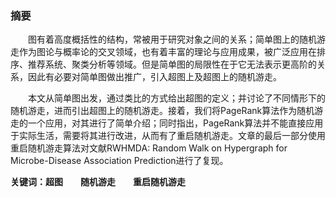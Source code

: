 ### 摘要

&emsp;&emsp;图有着高度概括性的结构，常被用于研究对象之间的关系；简单图上的随机游走作为图论与概率论的交叉领域，也有着丰富的理论与应用成果，被广泛应用在排序、推荐系统、聚类分析等领域。但是简单图的局限性在于它无法表示更高阶的关系，因此有必要对简单图做出推广，引入超图上及超图上的随机游走。

&emsp;&emsp;本文从简单图出发，通过类比的方式给出超图的定义；并讨论了不同情形下的随机游走，进而引出超图上的随机游走。接着，我们将PageRank算法作为随机游走的一个应用，对其进行了简单介绍；同时指出，PageRank算法并不能直接应用于实际生活，需要将其进行改进，从而有了重启随机游走。文章的最后一部分使用重启随机游走算法对文献RWHMDA: Random Walk on Hypergraph for Microbe-Disease Association Prediction进行了复现。

**关键词：超图&emsp;&emsp;随机游走&emsp;&emsp;重启随机游走**
